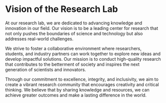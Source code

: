 # Vision of the Research Lab

At our research lab, we are dedicated to advancing knowledge and innovation in our field. Our vision is to be a leading center for research that not only pushes the boundaries of science and technology but also addresses real-world challenges.

We strive to foster a collaborative environment where researchers, students, and industry partners can work together to explore new ideas and develop impactful solutions. Our mission is to conduct high-quality research that contributes to the betterment of society and inspires the next generation of scientists and innovators.

Through our commitment to excellence, integrity, and inclusivity, we aim to create a vibrant research community that encourages creativity and critical thinking. We believe that by sharing knowledge and resources, we can achieve greater outcomes and make a lasting difference in the world.